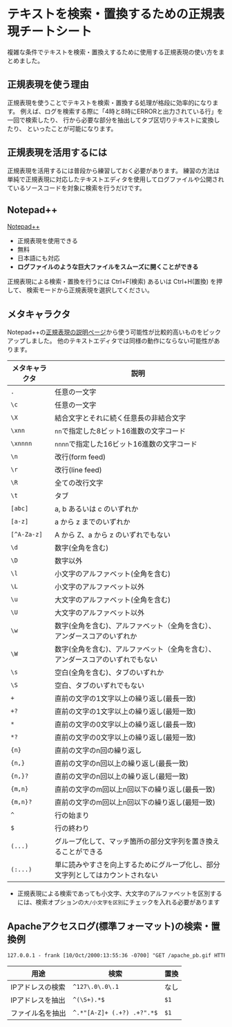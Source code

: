 # テキストを検索・置換するための正規表現チートシート

複雑な条件でテキストを検索・置換えするために使用する正規表現の使い方をまとめました。

## 正規表現を使う理由

正規表現を使うことでテキストを検索・置換する処理が格段に効率的になります。
例えば、ログを検索する際に「4時と8時にERRORと出力されている行」を一回で検索したり、
行から必要な部分を抽出してタブ区切りテキストに変換したり、
といったことが可能になります。

## 正規表現を活用するには

正規表現を活用するには普段から練習しておく必要があります。
練習の方法は単純で正規表現に対応したテキストエディタを使用してログファイルや公開されているソースコードを対象に検索を行うだけです。

## Notepad++

[Notepad++](https://notepad-plus-plus.org/)

* 正規表現を使用できる
* 無料
* 日本語にも対応
* **ログファイルのような巨大ファイルをスムーズに開くことができる**

正規表現による検索・置換を行うには Ctrl+F(検索) あるいは Ctrl+H(置換) を押して、
検索モードから正規表現を選択してください。

## メタキャラクタ

Notepad++の[正規表現の説明ページ](http://docs.notepad-plus-plus.org/index.php/Regular_Expressions)から使う可能性が比較的高いものをピックアップしました。
他のテキストエディタでは同様の動作にならない可能性があります。

|メタキャラクタ|説明|
-|-
|`.`|任意の一文字|
|`\c`|任意の一文字|
|`\X`|結合文字とそれに続く任意長の非結合文字|
|`\xnn`|`nn`で指定した8ビット16進数の文字コード|
|`\xnnnn`|`nnnn`で指定した16ビット16進数の文字コード|
|`\n`|改行(form feed)|
|`\r`|改行(line feed)|
|`\R`|全ての改行文字|
|`\t`|タブ|
|`[abc]`|a, b あるいは c のいずれか|
|`[a-z]`|a から z までのいずれか|
|`[^A-Za-z]`|A から Z、a から z のいずれでもない|
|`\d`|数字(全角を含む)|
|`\D`|数字以外|
|`\l`|小文字のアルファベット(全角を含む)|
|`\L`|小文字のアルファベット以外|
|`\u`|大文字のアルファベット(全角を含む)|
|`\U`|大文字のアルファベット以外|
|`\w`|数字(全角を含む)、アルファベット（全角を含む）、アンダースコアのいずれか|
|`\W`|数字(全角を含む)、アルファベット（全角を含む）、アンダースコアのいずれでもない|
|`\s`|空白(全角を含む)、タブのいずれか|
|`\S`|空白、タブのいずれでもない|
|`+`|直前の文字の1文字以上の繰り返し(最長一致)|
|`+?`|直前の文字の1文字以上の繰り返し(最短一致)|
|`*`|直前の文字の0文字以上の繰り返し(最長一致)|
|`*?`|直前の文字の0文字以上の繰り返し(最短一致)|
|`{n}`|直前の文字のn回の繰り返し|
|`{n,}`|直前の文字のn回以上の繰り返し(最長一致)|
|`{n,}?`|直前の文字のn回以上の繰り返し(最短一致)|
|`{m,n}`|直前の文字のm回以上n回以下の繰り返し(最長一致)|
|`{m,n}?`|直前の文字のm回以上n回以下の繰り返し(最短一致)|
|`^`|行の始まり|
|`$`|行の終わり|
|`(...)`|グループ化して、マッチ箇所の部分文字列を置き換えることができる|
|`(:...)`|単に読みやすさを向上するためにグループ化し、部分文字列としてはカウントされない|

* 正規表現による検索であっても小文字、大文字のアルファベットを区別するには、検索オプションの`大/小文字を区別`にチェックを入れる必要があります

## Apacheアクセスログ(標準フォーマット)の検索・置換例

```apache
127.0.0.1 - frank [10/Oct/2000:13:55:36 -0700] "GET /apache_pb.gif HTTP/1.0" 200 2326 "http://www.example.com/start.html" "Mozilla/4.08 [en] (Win98; I ;Nav)"
```

|用途|検索|置換|
-|-|-
|IPアドレスの検索|`^127\.0\.0\.1`|なし|
|IPアドレスを抽出|`^(\S+).*$`|`$1`|
|ファイル名を抽出|`^.*"[A-Z]+ (.+?) .+?".*$`|`$1`|
